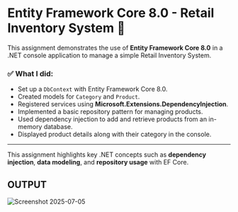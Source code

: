 # Entity Framework Core 8.0 - Retail Inventory System 🛒

This assignment demonstrates the use of **Entity Framework Core 8.0** in a .NET console application to manage a simple Retail Inventory System.

### ✅ What I did:

- Set up a `DbContext` with Entity Framework Core 8.0.
- Created models for `Category` and `Product`.
- Registered services using **Microsoft.Extensions.DependencyInjection**.
- Implemented a basic repository pattern for managing products.
- Used dependency injection to add and retrieve products from an in-memory database.
- Displayed product details along with their category in the console.

---

This assignment highlights key .NET concepts such as **dependency injection**, **data modeling**, and **repository usage** with EF Core.

## OUTPUT

![Screenshot 2025-07-05 ](https://github.com/user-attachments/assets/24efcf62-eb67-4810-9d2d-9a79db884ed0)
